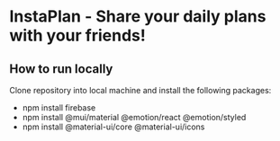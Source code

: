 # InstaPlan - Share your daily plans with your friends!

## How to run locally
Clone repository into local machine and install the following packages:
- npm install firebase
- npm install @mui/material @emotion/react @emotion/styled
- npm install @material-ui/core @material-ui/icons

